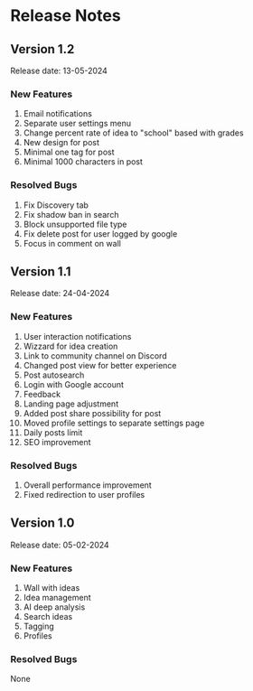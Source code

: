 # Release Notes

## Version 1.2
Release date: 13-05-2024

### New Features

1. Email notifications
2. Separate user settings menu
3. Change percent rate of idea to "school" based with grades
4. New design for post
5. Minimal one tag for post
6. Minimal 1000 characters in post

### Resolved Bugs
1. Fix Discovery tab
2. Fix shadow ban in search
3. Block unsupported file type
4. Fix delete post for user logged by google
5. Focus in comment on wall

## Version 1.1
Release date: 24-04-2024

### New Features

1. User interaction notifications
2. Wizzard for idea creation
3. Link to community channel on Discord
4. Changed post view for better experience
5. Post autosearch
6. Login with Google account
7. Feedback
8. Landing page adjustment
9. Added post share possibility for post
10. Moved profile settings to separate settings page
11. Daily posts limit
12. SEO improvement

### Resolved Bugs
1. Overall performance improvement
2. Fixed redirection to user profiles

## Version 1.0
Release date: 05-02-2024

### New Features

1. Wall with ideas
2. Idea management
3. AI deep analysis
4. Search ideas
5. Tagging
6. Profiles

### Resolved Bugs
None
